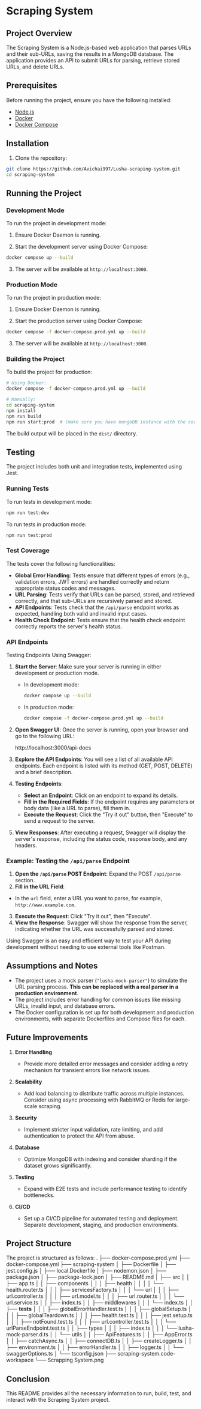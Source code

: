 # Scraping System

## Project Overview

The Scraping System is a Node.js-based web application that parses URLs and their sub-URLs, saving the results in a MongoDB database. The application provides an API to submit URLs for parsing, retrieve stored URLs, and delete URLs.

## Prerequisites

Before running the project, ensure you have the following installed:

- [Node.js](https://nodejs.org/en/download/)
- [Docker](https://www.docker.com/products/docker-desktop)
- [Docker Compose](https://docs.docker.com/compose/install/)

## Installation

1. Clone the repository:

```bash
git clone https://github.com/Avichai997/Lusha-scraping-system.git
cd scraping-system
```

## Running the Project

### Development Mode

To run the project in development mode:

1. Ensure Docker Daemon is running.

2. Start the development server using Docker Compose:

```bash
docker compose up --build
```

3. The server will be available at `http://localhost:3000`.

### Production Mode

To run the project in production mode:

1. Ensure Docker Daemon is running.

2. Start the production server using Docker Compose:

```bash
docker compose -f docker-compose.prod.yml up --build
```

3. The server will be available at `http://localhost:3000`.

### Building the Project

To build the project for production:

```bash
# Using Docker:
docker compose -f docker-compose.prod.yml up --build

# Manually:
cd scraping-system
npm install
npm run build
npm run start:prod  # (make sure you have mongoDB instance with the correct URI)
```

The build output will be placed in the `dist/` directory.

## Testing

The project includes both unit and integration tests, implemented using Jest.

### Running Tests

To run tests in development mode:

```bash
npm run test:dev
```

To run tests in production mode:

```bash
npm run test:prod
```

### Test Coverage

The tests cover the following functionalities:

- **Global Error Handling**: Tests ensure that different types of errors (e.g., validation errors, JWT errors) are handled correctly and return appropriate status codes and messages.
- **URL Parsing**: Tests verify that URLs can be parsed, stored, and retrieved correctly, and that sub-URLs are recursively parsed and stored.
- **API Endpoints**: Tests check that the `/api/parse` endpoint works as expected, handling both valid and invalid input cases.
- **Health Check Endpoint**: Tests ensure that the health check endpoint correctly reports the server's health status.

### API Endpoints

Testing Endpoints Using Swagger:

1. **Start the Server**: Make sure your server is running in either development or production mode.

   - In development mode:

     ```bash
     docker compose up --build
     ```

   - In production mode:

     ```bash
     docker compose -f docker-compose.prod.yml up --build
     ```

2. **Open Swagger UI**: Once the server is running, open your browser and go to the following URL:

   http://localhost:3000/api-docs

3. **Explore the API Endpoints**: You will see a list of all available API endpoints. Each endpoint is listed with its method (GET, POST, DELETE) and a brief description.

4. **Testing Endpoints**:

   - **Select an Endpoint**: Click on an endpoint to expand its details.
   - **Fill in the Required Fields**: If the endpoint requires any parameters or body data (like a URL to parse), fill them in.
   - **Execute the Request**: Click the "Try it out" button, then "Execute" to send a request to the server.

5. **View Responses**: After executing a request, Swagger will display the server's response, including the status code, response body, and any headers.

### Example: Testing the `/api/parse` Endpoint

1. **Open the `/api/parse` POST Endpoint**: Expand the POST `/api/parse` section.
2. **Fill in the URL Field**:

- In the `url` field, enter a URL you want to parse, for example, `http://www.example.com`.

3. **Execute the Request**: Click "Try it out", then "Execute".
4. **View the Response**: Swagger will show the response from the server, indicating whether the URL was successfully parsed and stored.

Using Swagger is an easy and efficient way to test your API during development without needing to use external tools like Postman.

## Assumptions and Notes

- The project uses a mock parser (`"lusha-mock-parser"`) to simulate the URL parsing process. **This can be replaced with a real parser in a production environment**.
- The project includes error handling for common issues like missing URLs, invalid input, and database errors.
- The Docker configuration is set up for both development and production environments, with separate Dockerfiles and Compose files for each.

## Future Improvements

1. **Error Handling**

   - Provide more detailed error messages and consider adding a retry mechanism for transient errors like network issues.

2. **Scalability**

   - Add load balancing to distribute traffic across multiple instances. Consider using async processing with RabbitMQ or Redis for large-scale scraping.

3. **Security**

   - Implement stricter input validation, rate limiting, and add authentication to protect the API from abuse.

4. **Database**

   - Optimize MongoDB with indexing and consider sharding if the dataset grows significantly.

5. **Testing**

   - Expand with E2E tests and include performance testing to identify bottlenecks.

6. **CI/CD**
   - Set up a CI/CD pipeline for automated testing and deployment. Separate development, staging, and production environments.

## Project Structure

The project is structured as follows:
.
├── docker-compose.prod.yml
├── docker-compose.yml
├── scraping-system
│ ├── Dockerfile
│ ├── jest.config.js
│ ├── local.Dockerfile
│ ├── nodemon.json
│ ├── package.json
│ ├── package-lock.json
│ ├── README.md
│ ├── src
│ │ ├── app.ts
│ │ ├── components
│ │ │ ├── health
│ │ │ │ └── health.router.ts
│ │ │ ├── servicesFactory.ts
│ │ │ └── url
│ │ │ ├── url.controller.ts
│ │ │ ├── url.model.ts
│ │ │ ├── url.router.ts
│ │ │ └── url.service.ts
│ │ ├── index.ts
│ │ ├── middlewares
│ │ │ └── index.ts
│ │ ├── **tests**
│ │ │ ├── globalErrorHandler.test.ts
│ │ │ ├── globalSetup.ts
│ │ │ ├── globalTeardown.ts
│ │ │ ├── health.test.ts
│ │ │ ├── jest.setup.ts
│ │ │ ├── notFound.test.ts
│ │ │ ├── url.controller.test.ts
│ │ │ └── urlParseEndpoint.test.ts
│ │ ├── types
│ │ │ ├── index.ts
│ │ │ └── lusha-mock-parser.d.ts
│ │ └── utils
│ │ ├── ApiFeatures.ts
│ │ ├── AppError.ts
│ │ ├── catchAsync.ts
│ │ ├── connectDB.ts
│ │ ├── createLogger.ts
│ │ ├── environment.ts
│ │ ├── errorHandler.ts
│ │ ├── logger.ts
│ │ └── swaggerOptions.ts
│ └── tsconfig.json
├── scraping-system.code-workspace
└── Scrapping System.png

## Conclusion

This README provides all the necessary information to run, build, test, and interact with the Scraping System project.
